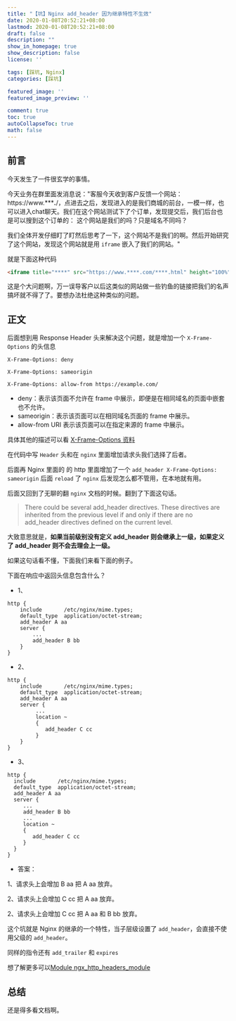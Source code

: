 ```yaml
---
title: "【坑】Nginx add_header 因为继承特性不生效"
date: 2020-01-08T20:52:21+08:00
lastmod: 2020-01-08T20:52:21+08:00
draft: false
description: ""
show_in_homepage: true
show_description: false
license: ''

tags: [踩坑, Nginx]
categories: [踩坑]

featured_image: ''
featured_image_preview: ''

comment: true
toc: true
autoCollapseToc: true
math: false
---
```


<!--more-->

## 前言

今天发生了一件很玄学的事情。

今天业务在群里面发消息说："客服今天收到客户反馈一个网站：https://www.*****.**/，点进去之后，发现进入的是我们商城的前台，一模一样，也可以进入chat聊天。我们在这个网站测试下了个订单，发现提交后，我们后台也是可以搜到这个订单的： 这个网站是我们的吗？只是域名不同吗？

我们全体开发仔细盯了盯然后思考了一下，这个网站不是我们的啊。然后开始研究了这个网站，发现这个网站就是用 `iframe` 嵌入了我们的网站。"

就是下面这种代码

```html
<iframe title="****" src="https://www.****.com/****.html" height="100%" width="100%" frameborder="0"></iframe>
```

这是个大问题啊，万一误导客户以后这类似的网站做一些钓鱼的链接把我们的名声搞坏就不得了了。要想办法杜绝这种类似的问题。

## 正文

后面想到用 Response Header 头来解决这个问题，就是增加一个 `X-Frame-Options` 的头信息
```shell script
X-Frame-Options: deny

X-Frame-Options: sameorigin

X-Frame-Options: allow-from https://example.com/
```


- deny：表示该页面不允许在 frame 中展示，即便是在相同域名的页面中嵌套也不允许。
- sameorigin：表示该页面可以在相同域名页面的 frame 中展示。
- allow-from URI 表示该页面可以在指定来源的 frame 中展示。

具体其他的描述可以看 [X-Frame-Options 资料](https://developer.mozilla.org/zh-CN/docs/Web/HTTP/X-Frame-Options)

在代码中写 `Header` 头和在 `nginx` 里面增加请求头我们选择了后者。

后面再 Nginx 里面的 的 http 里面增加了一个 `add_header X-Frame-Options: sameorigin` 后面 `reload` 了 `nginx` 后发现怎么都不管用，在本地就有用。

后面又回到了无聊的翻 `nginx` 文档的时候。翻到了下面这句话。

> There could be several add_header directives. These directives are inherited from the previous level if and only if there are no add_header directives defined on the current level. 

大致意思就是，**如果当前级别没有定义 add_header 则会继承上一级，如果定义了 add_header 则不会去理会上一级。**

如果这句话看不懂，下面我们来看下面的例子。

下面在响应中返回头信息包含什么？

- 1、
```
http {
    include       /etc/nginx/mime.types;
    default_type  application/octet-stream;
    add_header A aa
    server {
        ...
        add_header B bb
    }
}
```
- 2、
```
http {
    include       /etc/nginx/mime.types;
    default_type  application/octet-stream;
    add_header A aa
    server {
         ...
         location ~
         {
            add_header C cc
         }
    }
}
```

- 3、
  
```
http {
  include       /etc/nginx/mime.types;
  default_type  application/octet-stream;
  add_header A aa
  server {
     ...
     add_header B bb
     ...
     location ~
     {
        add_header C cc
     }
  }
}
```

- 答案：

1、请求头上会增加  B aa 把  A aa 放弃。

2、请求头上会增加  C cc 把  A aa 放弃。

2、请求头上会增加  C cc 把  A aa 和 B bb 放弃。

这个坑就是 Nginx 的继承的一个特性，当子层级设置了 `add_header`，会直接不使用父级的 `add_header`。

同样的指令还有 `add_trailer` 和 `expires`

想了解更多可以[Module ngx_http_headers_module](http://nginx.org/en/docs/http/ngx_http_headers_module.html)

## 总结

还是得多看文档啊。
 